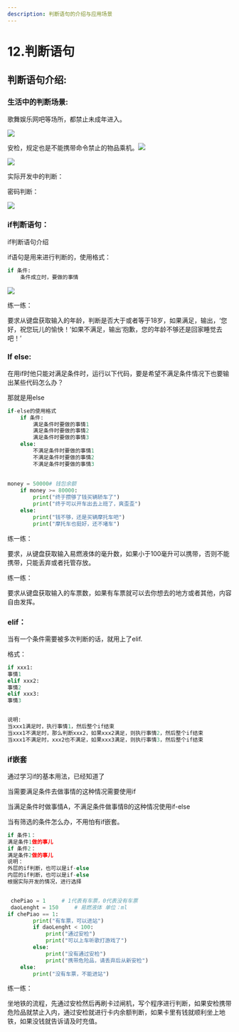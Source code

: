 ```yaml
---
description: 判断语句的介绍与应用场景
---
```


# 12.判断语句

## **判断语句介绍:**

### **生活中的判断场景:**

歌舞娱乐网吧等场所，都禁止未成年进入。

![](.gitbook/assets/true.jpg)

安检，规定也是不能携带命令禁止的物品乘机。![](file:///C:\Users\ADMINI~1\AppData\Local\Temp\ksohtml\wpsC4.tmp.png)

![](.gitbook/assets/0023aeaa5774135718e802.jpg)

实际开发中的判断：

密码判断：

![](.gitbook/assets/po-jie.jpg)

### if判断语句：

if判断语句介绍

if语句是用来进行判断的，使用格式：

```python
if 条件:
    条件成立时，要做的事情
```

![](.gitbook/assets/300..png)

练一练：

要求从键盘获取输入的年龄，判断是否大于或者等于18岁，如果满足，输出，‘您好，祝您玩儿的愉快！’如果不满足，输出‘抱歉，您的年龄不够还是回家睡觉去吧！’

### If else:

在用if时他只能对满足条件时，运行以下代码，要是希望不满足条件情况下也要输出某些代码怎么办？

那就是用else

```python
if-else的使用格式
    if 条件:
        满足条件时要做的事情1
        满足条件时要做的事情2
        满足条件时要做的事情3
    else:
        不满足条件时要做的事情1
        不满足条件时要做的事情2
        不满足条件时要做的事情3
        
        
money = 50000# 钱包余额
    if money >= 80000:
        print("终于攒够了钱买辆轿车了")
        print("终于可以开车出去上班了，爽歪歪")
    else:
        print("钱不够，还是买辆摩托车吧")
        print("摩托车也挺好，还不堵车")
```

练一练：

要求，从键盘获取输入易燃液体的毫升数，如果小于100毫升可以携带，否则不能携带，只能丢弃或者托管存放。

练一练：

要求从键盘获取输入的车票数，如果有车票就可以去你想去的地方或者其他，内容自由发挥。

### elif：

当有一个条件需要被多次判断的话，就用上了elif.

  格式：

```python
if xxx1:
事情1
elif xxx2:
事情2
elif xxx3:
事情3


说明:
当xxx1满足时，执行事情1，然后整个if结束
当xxx1不满足时，那么判断xxx2，如果xxx2满足，则执行事情2，然后整个if结束
当xxx1不满足时，xxx2也不满足，如果xxx3满足，则执行事情3，然后整个if结束
```

### if嵌套

通过学习if的基本用法，已经知道了

当需要满足条件去做事情的这种情况需要使用if

当满足条件时做事情A，不满足条件做事情B的这种情况使用if-else

   当有筛选的条件怎么办，不用怕有if嵌套。

```python
if 条件1：
满足条件1做的事儿
if 条件2：
满足条件2做的事儿
说明：
外层的if判断，也可以是if-else
内层的if判断，也可以是if-else
根据实际开发的情况，进行选择


 chePiao = 1     # 1代表有车票，0代表没有车票
 daoLenght = 150     # 易燃液体 单位：ml
if chePiao == 1:
        print("有车票，可以进站")
        if daoLenght < 100:
            print("通过安检")
            print("可以上车听歌打游戏了")
        else:
            print("没有通过安检")
            print("携带危险品，请丢弃后从新安检")
    else:
        print("没有车票，不能进站")
```

练一练：

坐地铁的流程，先通过安检然后再刷卡过闸机，写个程序进行判断，如果安检携带危险品就禁止入内，通过安检就进行卡内余额判断，如果卡里有钱就顺利坐上地铁，如果没钱就告诉请及时充值。

